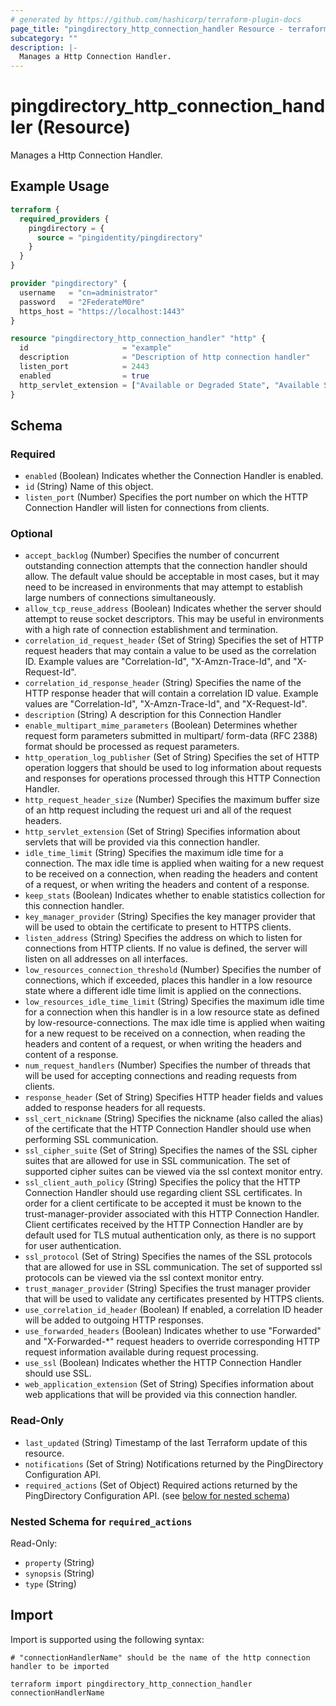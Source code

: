 ```yaml
---
# generated by https://github.com/hashicorp/terraform-plugin-docs
page_title: "pingdirectory_http_connection_handler Resource - terraform-provider-pingdirectory"
subcategory: ""
description: |-
  Manages a Http Connection Handler.
---
```


# pingdirectory_http_connection_handler (Resource)

Manages a Http Connection Handler.

## Example Usage

```terraform
terraform {
  required_providers {
    pingdirectory = {
      source = "pingidentity/pingdirectory"
    }
  }
}

provider "pingdirectory" {
  username   = "cn=administrator"
  password   = "2FederateM0re"
  https_host = "https://localhost:1443"
}

resource "pingdirectory_http_connection_handler" "http" {
  id                     = "example"
  description            = "Description of http connection handler"
  listen_port            = 2443
  enabled                = true
  http_servlet_extension = ["Available or Degraded State", "Available State"]
}
```

<!-- schema generated by tfplugindocs -->
## Schema

### Required

- `enabled` (Boolean) Indicates whether the Connection Handler is enabled.
- `id` (String) Name of this object.
- `listen_port` (Number) Specifies the port number on which the HTTP Connection Handler will listen for connections from clients.

### Optional

- `accept_backlog` (Number) Specifies the number of concurrent outstanding connection attempts that the connection handler should allow. The default value should be acceptable in most cases, but it may need to be increased in environments that may attempt to establish large numbers of connections simultaneously.
- `allow_tcp_reuse_address` (Boolean) Indicates whether the server should attempt to reuse socket descriptors. This may be useful in environments with a high rate of connection establishment and termination.
- `correlation_id_request_header` (Set of String) Specifies the set of HTTP request headers that may contain a value to be used as the correlation ID. Example values are "Correlation-Id", "X-Amzn-Trace-Id", and "X-Request-Id".
- `correlation_id_response_header` (String) Specifies the name of the HTTP response header that will contain a correlation ID value. Example values are "Correlation-Id", "X-Amzn-Trace-Id", and "X-Request-Id".
- `description` (String) A description for this Connection Handler
- `enable_multipart_mime_parameters` (Boolean) Determines whether request form parameters submitted in multipart/ form-data (RFC 2388) format should be processed as request parameters.
- `http_operation_log_publisher` (Set of String) Specifies the set of HTTP operation loggers that should be used to log information about requests and responses for operations processed through this HTTP Connection Handler.
- `http_request_header_size` (Number) Specifies the maximum buffer size of an http request including the request uri and all of the request headers.
- `http_servlet_extension` (Set of String) Specifies information about servlets that will be provided via this connection handler.
- `idle_time_limit` (String) Specifies the maximum idle time for a connection. The max idle time is applied when waiting for a new request to be received on a connection, when reading the headers and content of a request, or when writing the headers and content of a response.
- `keep_stats` (Boolean) Indicates whether to enable statistics collection for this connection handler.
- `key_manager_provider` (String) Specifies the key manager provider that will be used to obtain the certificate to present to HTTPS clients.
- `listen_address` (String) Specifies the address on which to listen for connections from HTTP clients. If no value is defined, the server will listen on all addresses on all interfaces.
- `low_resources_connection_threshold` (Number) Specifies the number of connections, which if exceeded, places this handler in a low resource state where a different idle time limit is applied on the connections.
- `low_resources_idle_time_limit` (String) Specifies the maximum idle time for a connection when this handler is in a low resource state as defined by low-resource-connections. The max idle time is applied when waiting for a new request to be received on a connection, when reading the headers and content of a request, or when writing the headers and content of a response.
- `num_request_handlers` (Number) Specifies the number of threads that will be used for accepting connections and reading requests from clients.
- `response_header` (Set of String) Specifies HTTP header fields and values added to response headers for all requests.
- `ssl_cert_nickname` (String) Specifies the nickname (also called the alias) of the certificate that the HTTP Connection Handler should use when performing SSL communication.
- `ssl_cipher_suite` (Set of String) Specifies the names of the SSL cipher suites that are allowed for use in SSL communication. The set of supported cipher suites can be viewed via the ssl context monitor entry.
- `ssl_client_auth_policy` (String) Specifies the policy that the HTTP Connection Handler should use regarding client SSL certificates. In order for a client certificate to be accepted it must be known to the trust-manager-provider associated with this HTTP Connection Handler. Client certificates received by the HTTP Connection Handler are by default used for TLS mutual authentication only, as there is no support for user authentication.
- `ssl_protocol` (Set of String) Specifies the names of the SSL protocols that are allowed for use in SSL communication. The set of supported ssl protocols can be viewed via the ssl context monitor entry.
- `trust_manager_provider` (String) Specifies the trust manager provider that will be used to validate any certificates presented by HTTPS clients.
- `use_correlation_id_header` (Boolean) If enabled, a correlation ID header will be added to outgoing HTTP responses.
- `use_forwarded_headers` (Boolean) Indicates whether to use "Forwarded" and "X-Forwarded-*" request headers to override corresponding HTTP request information available during request processing.
- `use_ssl` (Boolean) Indicates whether the HTTP Connection Handler should use SSL.
- `web_application_extension` (Set of String) Specifies information about web applications that will be provided via this connection handler.

### Read-Only

- `last_updated` (String) Timestamp of the last Terraform update of this resource.
- `notifications` (Set of String) Notifications returned by the PingDirectory Configuration API.
- `required_actions` (Set of Object) Required actions returned by the PingDirectory Configuration API. (see [below for nested schema](#nestedatt--required_actions))

<a id="nestedatt--required_actions"></a>
### Nested Schema for `required_actions`

Read-Only:

- `property` (String)
- `synopsis` (String)
- `type` (String)

## Import

Import is supported using the following syntax:

```shell
# "connectionHandlerName" should be the name of the http connection handler to be imported

terraform import pingdirectory_http_connection_handler connectionHandlerName
```
